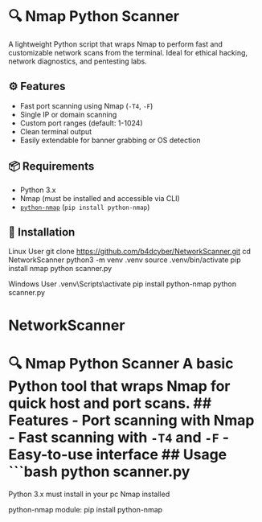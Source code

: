 # 🔍 Nmap Python Scanner

A lightweight Python script that wraps Nmap to perform fast and customizable network scans from the terminal. Ideal for ethical hacking, network diagnostics, and pentesting labs.

## ⚙️ Features

- Fast port scanning using Nmap (`-T4`, `-F`)
- Single IP or domain scanning
- Custom port ranges (default: 1-1024)
- Clean terminal output
- Easily extendable for banner grabbing or OS detection

## 📦 Requirements

- Python 3.x
- Nmap (must be installed and accessible via CLI)
- [`python-nmap`](https://pypi.org/project/python-nmap/) (`pip install python-nmap`)

## 🧪 Installation

Linux User
git clone https://github.com/b4dcyber/NetworkScanner.git
cd NetworkScanner
python3 -m venv .venv
source .venv/bin/activate
pip install nmap
python scanner.py



Windows User
.venv\Scripts\activate
pip install python-nmap
python scanner.py





# NetworkScanner
# 🔍 Nmap Python Scanner  A basic Python tool that wraps Nmap for quick host and port scans.  ## Features - Port scanning with Nmap - Fast scanning with `-T4` and `-F` - Easy-to-use interface  ## Usage  ```bash python scanner.py
Python 3.x
must install in your pc 
Nmap installed

python-nmap module: pip install python-nmap
